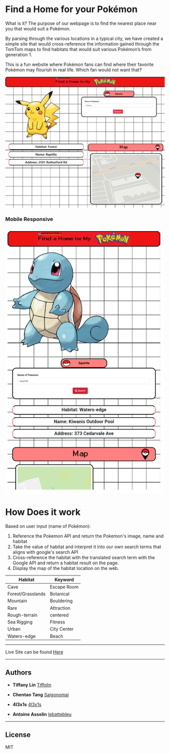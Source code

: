 # Find a Home for your Pokémon

What is it?
The purpose of our webpage is to find the nearest place near you that would suit a Pokémon.

By parsing through the various locations in a typical city, we have created a simple site that would cross-reference the information gained through the TomTom maps to find habitats that would suit various Pokémon’s from generation 1.

This is a fun website where Pokémon fans can find where their favorite Pokémon may flourish in real life. Which fan would not want that?

![](screenshot/1.png)      

### Mobile Responsive
![](screenshot/2.png)      


# How Does it work
Based on user input (name of Pokémon):

1. Reference the Pokemon API and return the Pokemon's image, name and habitat
2. Take the value of habitat and interpret it into our own search terms that aligns with google's search API
3. Cross-reference the habitat with the translated search term with the Google API and return a habitat result on the page.
4. Display the map of the habitat location on the web.



| Habitat | Keyword |
| --- | --- | 
| Cave |Escape Room|
| Forest/Grasslands |Botanical|   
| Mountain | Bouldering  |  
| Rare | Attraction |
| Rough-terrain | centered |   
| Sea Rigging  | Fitness   
| Urban | City Center |
| Waters-edge | Beach |   


---

Live Site can be found [Here](https://tiffolin.github.io/Find-a-Home-for-my-Pokemon/)

---
## Authors
* **Tiffany Lin**         [Tiffolin](https://github.com/Tiffolin)

* **Chentao Tang**        [Saigonomai](https://github.com/Saigonomai)
* **4l3x1s**              [4l3x1s](4l3x1s)
* **Antoine Asselin**     [lebattebleu](https://github.com/Tiffolin)

---
## License
MIT
